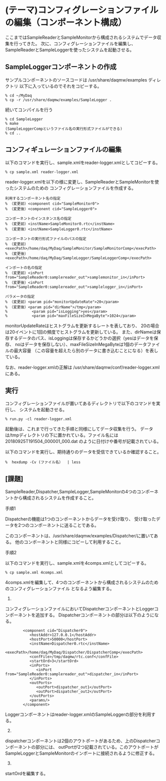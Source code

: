 (テーマ)コンフィグレーションファイルの編集（コンポーネント構成）
================================================================================


ここまではSampleReaderとSampleMonitorから構成されるシステムでデータ収集を行ってきた。
次に、コンフィグレーションファイルを編集し、SampleReaderとSampleLoggerを使ったシステムを起動させる。



SampleLoggerコンポーネントの作成
------------------------------------
サンプルコンポーネントのソースコードは /usr/share/daqmw/examples ディレクトリ
以下に入っているのでそれをコピーする。

    % cd ~/MyDaq
    % cp -r /usr/share/daqmw/examples/SampleLogger .

続いてコンパイルを行う

    % cd SampleLogger
    % make
    (SampleLoggerCompというファイル名の実行形式ファイルができる)
    % cd ..

コンフィギュレーションファイルの編集
------------------------------------

以下のコマンドを実行し、sample.xmlをreader-logger.xmlとしてコピーする。

    % cp sample.xml reader-logger.xml

reader-logger.xmlを以下の様に変更し、SampleReaderとSampleMonitorを使ったシステムのための
コンフィグレーションファイルを作成する。

    利用するコンポーネント名の指定
    % （変更前）<component cid="SampleMonitor0">
    % （変更後）<component cid="SampleLogger0">

    コンポーネントのインスタンス名の指定
    % （変更前）<instName>SampleMonitor0.rtc</instName>
    % （変更後）<instName>SampleLogger0.rtc</instName>

    コンポーネントの実行形式ファイルのパスの指定
    % （変更前）<execPath>/home/daq/MyDaq/SampleMonitor/SampleMonitorComp</execPath>
    % （変更後）<execPath>/home/daq/MyDaq/SampleLogger/SampleLoggerComp</execPath>

    インポートの名の指定
    % （変更前）<inPort from="SampleReader0:samplereader_out">samplemonitor_in</inPort>
    % （変更後）<inPort from="SampleReader0:samplereader_out">samplelogger_in</inPort>

    パラメータの指定
    % （変更前）<param pid="monitorUpdateRate">20</param>
    % （変更後）<param pid="dirName">/tmp</param>
    %           <param pid="isLogging">yes</param>
    %           <param pid="maxFileSizeInMegaByte">1024</param>
    

monitorUpdateRateはヒストグラムを更新するレートを表しており、
20の場合は20イベントに1回の頻度でヒストグラムを更新している。
また、dirNameは保存するデータのパス、isLoggingは保存するかどうかの選択（yesはデータを保存、
noはデータを保存しない）、maxFileSizeInMegaByteは1個のデータファイルの最大容量
（この容量を超えたら別のデータに書き込むことになる）を表している。


なお、reader-logger.xmlの正解は
/usr/share/daqmw/conf/reader-logger.xml
にある。


実行
------------------------------------
コンフィグレーションファイルが置いてあるディレクトリで以下のコマンドを実行し、
システムを起動させる。

    % run.py -cl reader-logger.xml


起動後は、これまで行ってきた手順と同様にしてデータ収集を行う。
データは/tmpディレクトリの下に置かれている。ファイル名には20180925T191504_000001_000.dat
のように日付けや番号が記載されている。


以下のコマンドを実行し、期待通りのデータを受信できているか確認すること。

    %  hexdump -Cv (ファイル名）  | less

[課題]
------------------------------------
SampleReader,Dispatcher,SampleLogger,SampleMonitorの4つのコンポーネントから構成されるシステムを作成すること。


手順1

Dispatcherの機能は1つのコンポーネントからデータを受け取り、
受け取ったデータを2つのコンポーネントに送ることである。

このコンポーネントは、/usr/share/daqmw/examples/Dispatcher/に置いてある。
他のコンポーネントと同様にコピーして利用すること。



手順2

以下のコマンドを実行し、sample.xmlを4comps.xmlとしてコピーする。

    % cp sample.xml 4comps.xml

4comps.xmlを編集して、4つのコンポーネントから構成されるシステムのためのコンフィグレーションファイル
となるよう編集する。

1.
コンフィグレーションファイルにおいてDispatcherコンポーネントとLoggerコンポーネントを追加する。 
Dispatcherコンポーネントの部分は以下のようになる。

            <component cid="Dispatcher0">
               <hostAddr>127.0.0.1</hostAddr>
               <hostPort>50000</hostPort>
               <instName>Dispatcher0.rtc</instName>
               <execPath>/home/daq/MyDaq/Dispatcher/DispatcherComp</execPath>
               <confFile>/tmp/daqmw/rtc.conf</confFile>
               <startOrd>3</startOrd>
               <inPorts>
                  <inPort from="SampleReader0:samplereader_out">dispatcher_in</inPort>
               </inPorts>
               <outPorts>
                  <outPort>dispatcher_out1</outPort>
                  <outPort>dispatcher_out2</outPort>
               </outPorts>
               <params/>
            </component>

Loggerコンポーネントはreader-logger.xmlのSampleLoggerの部分を利用する。

2.
dispatcherコンポーネントは2個のアウトポートがあるため、上のDispatcherコンポーネントの部分には、
outPortが2つ記載されている。このアウトポートがSampleLoggerとSampleMonitorのインポートに接続されるように修正する。

3.
startOrdを編集する。










